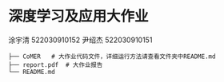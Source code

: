 # 深度学习及应用大作业

涂宇清 522030910152 尹绍杰 522030910151

```
├── CoMER	# 大作业代码文件，详细运行方法请查看文件夹中README.md
├── report.pdf	# 大作业报告
└── README.md
```
